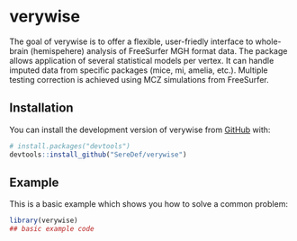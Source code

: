 
<!-- README.md is generated from README.Rmd. Please edit that file -->

# verywise

<!-- badges: start -->
<!-- badges: end -->

The goal of verywise is to offer a flexible, user-friedly interface to
whole-brain (hemispehere) analysis of FreeSurfer MGH format data. The
package allows application of several statistical models per vertex. It
can handle imputed data from specific packages (mice, mi, amelia, etc.).
Multiple testing correction is achieved using MCZ simulations from
FreeSurfer.

## Installation

You can install the development version of verywise from
[GitHub](https://github.com/) with:

``` r
# install.packages("devtools")
devtools::install_github("SereDef/verywise")
```

## Example

This is a basic example which shows you how to solve a common problem:

``` r
library(verywise)
## basic example code
```
